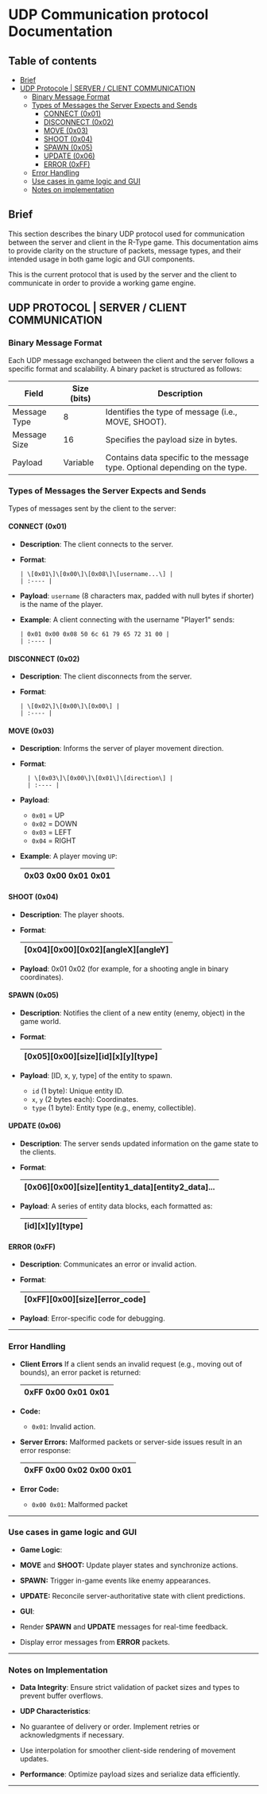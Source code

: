 # UDP Communication protocol Documentation

## Table of contents

* [Brief](#brief)
* [UDP Protocole | SERVER / CLIENT COMMUNICATION](#udp-protocol--server--client-communication)
  * [Binary Message Format](#binary-message-format)
  * [Types of Messages the Server Expects and Sends](#types-of-messages-the-server-expects-and-sends)
    * [CONNECT (0x01)](#connect-0x01)
    * [DISCONNECT (0x02)](#disconnect-0x02)
    * [MOVE (0x03)](#move-0x03)
    * [SHOOT (0x04)](#shoot-0x04)
    * [SPAWN (0x05)](#spawn-0x05)
    * [UPDATE (0x06)](#update-0x06)
    * [ERROR (0xFF)](#error-0xff)
  * [Error Handling](#error-handling)
  * [Use cases in game logic and GUI](#use-cases-in-game-logic-and-gui)
  * [Notes on implementation](#notes-on-implementation)

## Brief

This section describes the binary UDP protocol used for communication between the server and client in the R-Type game. This documentation aims to provide clarity on the structure of packets, message types, and their intended usage in both game logic and GUI components.

This is the current protocol that is used by the server and the client to communicate in order to provide a working game engine.

## UDP PROTOCOL | SERVER / CLIENT COMMUNICATION

### Binary Message Format

Each UDP message exchanged between the client and the server follows a specific format and scalability. A binary packet is structured as follows:

| Field | Size (bits) | Description |
| --- | --- | --- |
| Message Type | 8 | Identifies the type of message (i.e., MOVE, SHOOT). |
| Message Size | 16 | Specifies the payload size in bytes. |
| Payload | Variable | Contains data specific to the message type. Optional depending on the type. |

### **Types of Messages the Server Expects and Sends**

Types of messages sent by the client to the server:

#### **CONNECT (0x01)**

* **Description**: The client connects to the server.
* **Format**:

      | \[0x01\]\[0x00\]\[0x08\]\[username...\] |
      | :---- |

* **Payload**: `username` (8 characters max, padded with null bytes if shorter) is the name of the player.
* **Example**: A client connecting with the username "Player1" sends:

      | 0x01 0x00 0x08 50 6c 61 79 65 72 31 00 |
      | :---- |

#### **DISCONNECT (0x02)**

* **Description**: The client disconnects from the server.

* **Format**:

      | \[0x02\]\[0x00\]\[0x00\] |
      | :---- |

#### **MOVE (0x03)**

* **Description**: Informs the server of player movement direction.
* **Format**:

        | \[0x03\]\[0x00\]\[0x01\]\[direction\] |
        | :---- |

* **Payload**:
  * `0x01` \= UP
  * `0x02` \= DOWN
  * `0x03` \= LEFT
  * `0x04` \= RIGHT

* **Example**: A player moving `UP`:

    | 0x03 0x00 0x01 0x01 |
    | :---- |

#### **SHOOT (0x04)**

* **Description**: The player shoots.
* **Format**:

    | \[0x04\]\[0x00\]\[0x02\]\[angleX\]\[angleY\] |
    | :---- |

* **Payload**: 0x01 0x02 (for example, for a shooting angle in binary coordinates).

#### **SPAWN (0x05)**

* **Description**: Notifies the client of a new entity (enemy, object) in the game world.
* **Format**:

    | \[0x05\]\[0x00\]\[size\]\[id\]\[x\]\[y\]\[type\] |
    | :---- |

* **Payload**: [ID, x, y, type] of the entity to spawn.

  * `id` (1 byte): Unique entity ID.
  * `x`, `y` (2 bytes each): Coordinates.
  * `type` (1 byte): Entity type (e.g., enemy, collectible).

#### **UPDATE (0x06)**

* **Description**: The server sends updated information on the game state to the clients.

* **Format**:

  | \[0x06\]\[0x00\]\[size\]\[entity1\_data\]\[entity2\_data\]... |
  | :---- |

* **Payload**: A series of entity data blocks, each formatted as:

  | \[id\]\[x\]\[y\]\[type\] |
  | :---- |

#### **ERROR (0xFF)**

* **Description**: Communicates an error or invalid action.

* **Format**:

  | \[0xFF\]\[0x00\]\[size\]\[error\_code\] |
  | :---- |

* **Payload**: Error-specific code for debugging.

---

### **Error Handling**

* **Client Errors**
  If a client sends an invalid request (e.g., moving out of bounds), an error packet is returned:

  | 0xFF 0x00 0x01 0x01 |
  | :---- |

* **Code:**
  * `0x01`: Invalid action.

* **Server Errors:**
  Malformed packets or server-side issues result in an error response:

  | 0xFF 0x00 0x02 0x00 0x01 |
  | :---- |

* **Error Code:**
  * `0x00 0x01`: Malformed packet

---

### **Use cases in game logic and GUI**

* **Game Logic**:

* **MOVE** and **SHOOT:** Update player states and synchronize actions.
* **SPAWN:** Trigger in-game events like enemy appearances.
* **UPDATE:** Reconcile server-authoritative state with client predictions.

* **GUI**:

* Render **SPAWN** and **UPDATE** messages for real-time feedback.
* Display error messages from **ERROR** packets.

---

### **Notes on Implementation**

* **Data Integrity**: Ensure strict validation of packet sizes and types to prevent buffer overflows.
* **UDP Characteristics**:

* No guarantee of delivery or order. Implement retries or acknowledgments if necessary.
* Use interpolation for smoother client-side rendering of movement updates.

* **Performance**: Optimize payload sizes and serialize data efficiently.

---
